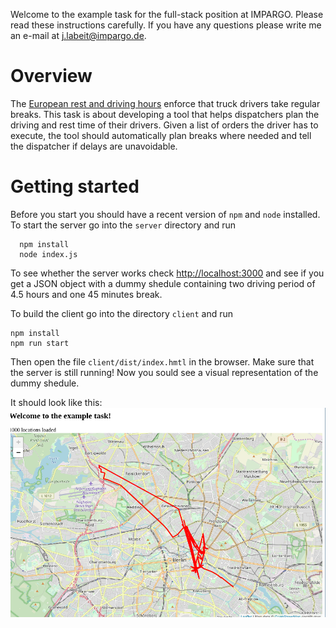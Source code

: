 Welcome to the example task for the full-stack position at IMPARGO. Please read these instructions
carefully. If you have any questions please write me an e-mail at
j.labeit@impargo.de.

# Overview
The [European rest and driving hours](https://www.gov.uk/drivers-hours/eu-rules) enforce that truck drivers take regular breaks. This task is about developing a tool that helps dispatchers plan the driving and rest time of their drivers.
Given a list of orders the driver has to execute, the tool should automatically plan breaks where needed and tell the dispatcher if delays are unavoidable.

# Getting started
Before you start you should have a recent version of `npm` and `node`
installed.
To start the server go into the `server` directory and run
```
  npm install
  node index.js
```
To see whether the server works check <http://localhost:3000> and see if you get a JSON object with a dummy shedule containing two driving period of 4.5 hours and one 45 minutes break.

To build the client go into the directory `client` and run
```
npm install
npm run start
```
Then open the file `client/dist/index.hmtl` in the browser. Make sure that the
server is still running! Now you sould see a visual representation of the dummy shedule.

It should look like this: ![Screenshot](./screenshot.png)